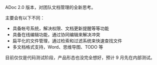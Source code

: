 
ADoc 2.0 版本，对团队文档管理的全新思考。

主要会有以下不同：

* 具备帐号系统，解决权限、文档更新提醒等等功能
* 具备在线编辑功能，通过协同编辑来解决冲突
* 扁平化的文件管理，通过检索和过滤系统来快速查找文件
* 多文档格式支持，Word、思维导图、TODO 等

目前仅仅是代码测试阶段，产品形态也没完全想好，预计 9 月先在内部测试。
